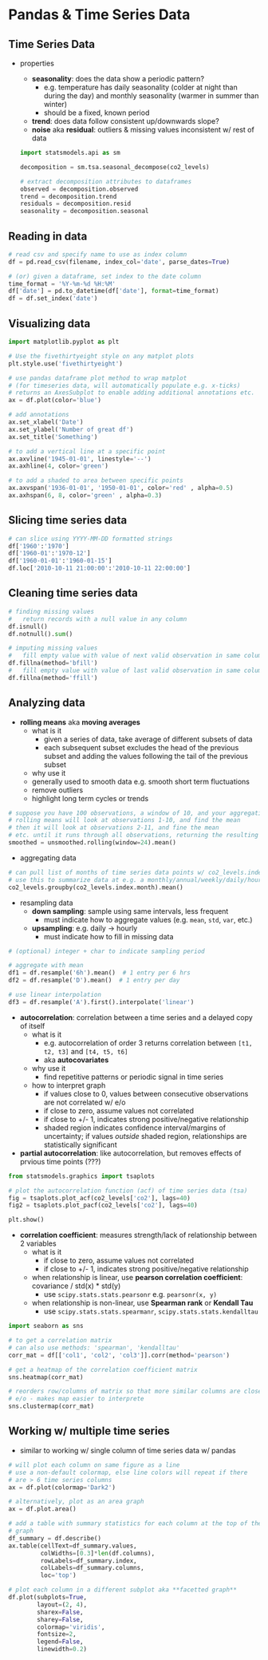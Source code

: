 # Pandas & Time Series Data

## Time Series Data

- properties
  - **seasonality**: does the data show a periodic pattern?
      - e.g. temperature has daily seasonality (colder at night than during the day) and monthly seasonality (warmer in summer than winter)
      - should be a fixed, known period
  - **trend**: does data follow consistent up/downwards slope?
  - **noise** aka **residual**: outliers & missing values inconsistent w/ rest of data

  ```python
  import statsmodels.api as sm

  decomposition = sm.tsa.seasonal_decompose(co2_levels)

  # extract decomposition attributes to dataframes
  observed = decomposition.observed
  trend = decomposition.trend
  residuals = decomposition.resid
  seasonality = decomposition.seasonal
  ```

## Reading in data

```python
# read csv and specify name to use as index column
df = pd.read_csv(filename, index_col='date', parse_dates=True)

# (or) given a dataframe, set index to the date column
time_format = '%Y-%m-%d %H:%M'
df['date'] = pd.to_datetime(df['date'], format=time_format)
df = df.set_index('date')
```

## Visualizing data

```python
import matplotlib.pyplot as plt

# Use the fivethirtyeight style on any matplot plots
plt.style.use('fivethirtyeight')

# use pandas dataframe plot method to wrap matplot
# (for timeseries data, will automatically populate e.g. x-ticks)
# returns an AxesSubplot to enable adding additional annotations etc.
ax = df.plot(color='blue')

# add annotations
ax.set_xlabel('Date')
ax.set_ylabel('Number of great df')
ax.set_title('Something')

# to add a vertical line at a specific point
ax.axvline('1945-01-01', linestyle='--')
ax.axhline(4, color='green')

# to add a shaded to area between specific points
ax.axvspan('1936-01-01', '1950-01-01', color='red' , alpha=0.5)
ax.axhspan(6, 8, color='green' , alpha=0.3)
```

## Slicing time series data

```python
# can slice using YYYY-MM-DD formatted strings
df['1960':'1970']
df['1960-01':'1970-12']
df['1960-01-01':'1960-01-15']
df.loc['2010-10-11 21:00:00':'2010-10-11 22:00:00']
```

## Cleaning time series data

```python
# finding missing values
#   return records with a null value in any column
df.isnull()
df.notnull().sum()

# imputing missing values
#   fill empty value with value of next valid observation in same column
df.fillna(method='bfill')
#   fill empty value with value of last valid observation in same column
df.fillna(method='ffill')
```

## Analyzing data

- **rolling means** aka **moving averages**
   - what is it
     - given a series of data, take average of different subsets of data
     - each subsequent subset excludes the head of the previous subset and adding the values following the tail of the previous subset
   - why use it
    - generally used to smooth data e.g. smooth short term fluctuations
    - remove outliers
    - highlight long term cycles or trends

```python
# suppose you have 100 observations, a window of 10, and your aggregation function is mean
# rolling means will look at observations 1-10, and find the mean
# then it will look at observations 2-11, and fine the mean
# etc. until it runs through all observations, returning the resulting dataframe
smoothed = unsmoothed.rolling(window=24).mean()
```

- aggregating data

```python
# can pull list of months of time series data points w/ co2_levels.index.month
# use this to summarize data at e.g. a monthly/annual/weekly/daily/hourly basis
co2_levels.groupby(co2_levels.index.month).mean()
```

- resampling data
  - **down sampling**: sample using same intervals, less frequent
      - must indicate how to aggregate values (e.g. `mean`, `std`, `var`, etc.)
  - **upsampling**: e.g. daily -> hourly
      - must indicate how to fill in missing data

```python
# (optional) integer + char to indicate sampling period

# aggregate with mean
df1 = df.resample('6h').mean()  # 1 entry per 6 hrs
df2 = df.resample('D').mean()  # 1 entry per day

# use linear interpolation
df3 = df.resample('A').first().interpolate('linear')
```

- **autocorrelation**: correlation between a time series and a delayed copy of itself
    - what is it
      - e.g. autocorrelation of order 3 returns correlation between `[t1, t2, t3]` and `[t4, t5, t6]`
      - aka **autocovariates**
    - why use it
      - find repetitive patterns or periodic signal in time series
    - how to interpret graph
      - if values close to 0, values between consecutive observations are not correlated w/ e/o
      - if close to zero, assume values not correlated
      - if close to +/- 1, indicates strong positive/negative relationship
      - shaded region indicates confidence interval/margins of uncertainty; if values _outside_ shaded region, relationships are statistically significant
- **partial autocorrelation**: like autocorrelation, but removes effects of prvious time points (???)

```python
from statsmodels.graphics import tsaplots

# plot the autocorrelation function (acf) of time series data (tsa)
fig = tsaplots.plot_acf(co2_levels['co2'], lags=40)
fig2 = tsaplots.plot_pacf(co2_levels['co2'], lags=40)

plt.show()
```

- **correlation coefficient**: measures strength/lack of relationship between 2 variables
  - what is it
      - if close to zero, assume values not correlated
      - if close to +/- 1, indicates strong positive/negative relationship
  - when relationship is linear, use **pearson correlation coefficient**: covariance / std(x) * std(y)
      - use `scipy.stats.stats.pearsonr` e.g. `pearsonr(x, y)`
  - when relationship is non-linear, use **Spearman rank** or **Kendall Tau**
      - use `scipy.stats.stats.spearmanr`, `scipy.stats.stats.kendalltau`

```python
import seaborn as sns

# to get a correlation matrix
# can also use methods: 'spearman', 'kendalltau'
corr_mat = df[['col1', 'col2', 'col3']].corr(method='pearson')

# get a heatmap of the correlation coefficient matrix
sns.heatmap(corr_mat)

# reorders row/columns of matrix so that more similar columns are closer to
# e/o - makes map easier to interprete
sns.clustermap(corr_mat)
```

## Working w/ multiple time series

- similar to working w/ single column of time series data w/ pandas

```python
# will plot each column on same figure as a line
# use a non-default colormap, else line colors will repeat if there
# are > 6 time series columns
ax = df.plot(colormap='Dark2')

# alternatively, plot as an area graph
ax = df.plot.area()

# add a table with summary statistics for each column at the top of the
# graph
df_summary = df.describe()
ax.table(cellText=df_summary.values,
         colWidths=[0.3]*len(df.columns),
         rowLabels=df_summary.index,
         colLabels=df_summary.columns,
         loc='top')

# plot each column in a different subplot aka **facetted graph**
df.plot(subplots=True,
        layout=(2, 4),
        sharex=False,
        sharey=False,
        colormap='viridis',
        fontsize=2,
        legend=False,
        linewidth=0.2)
```
